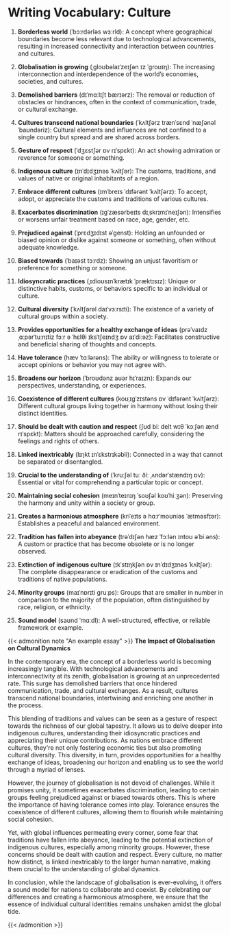 # Writing Vocabulary: Culture


1. **Borderless world** (ˈbɔːrdərləs wɜːrld): 
   A concept where geographical boundaries become less relevant due to technological advancements, resulting in increased connectivity and interaction between countries and cultures.

2. **Globalisation is growing** (ˌgloʊbəlaɪˈzeɪʃən ɪz ˈgroʊɪŋ): 
   The increasing interconnection and interdependence of the world’s economies, societies, and cultures.

3. **Demolished barriers** (dɪˈmɑːlɪʃt bærɪərz): 
   The removal or reduction of obstacles or hindrances, often in the context of communication, trade, or cultural exchange.

4. **Cultures transcend national boundaries** (ˈkʌltʃərz trænˈsɛnd ˈnæʃənəl ˈbaʊndəriz): 
   Cultural elements and influences are not confined to a single country but spread and are shared across borders.

5. **Gesture of respect** (ˈdʒɛstʃər ɒv rɪˈspɛkt): 
   An act showing admiration or reverence for someone or something.

6. **Indigenous culture** (ɪnˈdɪdʒɪnəs ˈkʌltʃər): 
   The customs, traditions, and values of native or original inhabitants of a region.

7. **Embrace different cultures** (ɪmˈbreɪs ˈdɪfərənt ˈkʌltʃərz): 
   To accept, adopt, or appreciate the customs and traditions of various cultures.

8. **Exacerbates discrimination** (ɪgˈzæsərbeɪts dɪˌskrɪmɪˈneɪʃən): 
   Intensifies or worsens unfair treatment based on race, age, gender, etc.

9. **Prejudiced against** (ˈprɛdʒɪdɪst əˈɡenst): 
   Holding an unfounded or biased opinion or dislike against someone or something, often without adequate knowledge.

10. **Biased towards** (ˈbaɪəst tɔːrdz): 
    Showing an unjust favoritism or preference for something or someone.

11. **Idiosyncratic practices** (ˌɪdioʊsɪnˈkrætɪk ˈpræktɪsɪz): 
    Unique or distinctive habits, customs, or behaviors specific to an individual or culture.

12. **Cultural diversity** (ˈkʌltʃərəl daɪˈvɜːrsɪti): 
    The existence of a variety of cultural groups within a society.

13. **Provides opportunities for a healthy exchange of ideas** (prəˈvaɪdz ˌɑːpərˈtuːnɪtiz fɔːr ə ˈhɛlθi ɪksˈtʃeɪndʒ ɒv aɪˈdiːəz): 
    Facilitates constructive and beneficial sharing of thoughts and concepts.

14. **Have tolerance** (hæv ˈtɑːlərəns): 
    The ability or willingness to tolerate or accept opinions or behavior you may not agree with.

15. **Broadens our horizon** (ˈbroʊdənz aʊər hɪˈraɪzn): 
    Expands our perspectives, understanding, or experiences.

16. **Coexistence of different cultures** (koʊˌɪgˈzɪstəns ɒv ˈdɪfərənt ˈkʌltʃərz): 
    Different cultural groups living together in harmony without losing their distinct identities.

17. **Should be dealt with caution and respect** (ʃʊd biː delt wɪθ ˈkɔːʃən ænd rɪˈspɛkt): 
    Matters should be approached carefully, considering the feelings and rights of others.

18. **Linked inextricably** (lɪŋkt ɪnˈɛkstrɪkəbli): 
    Connected in a way that cannot be separated or disentangled.

19. **Crucial to the understanding of** (ˈkruːʃəl tuː ðiː ˌʌndərˈstændɪŋ ɒv): 
    Essential or vital for comprehending a particular topic or concept.

20. **Maintaining social cohesion** (meɪnˈteɪnɪŋ ˈsoʊʃəl koʊˈhiːʒən): 
    Preserving the harmony and unity within a society or group.

21. **Creates a harmonious atmosphere** (kriˈeɪts ə hɑːrˈmoʊniəs ˈætməsfɪər): 
    Establishes a peaceful and balanced environment.

22. **Tradition has fallen into abeyance** (trəˈdɪʃən hæz ˈfɔːlən ɪntoʊ əˈbiːəns): 
    A custom or practice that has become obsolete or is no longer observed.

23. **Extinction of indigenous culture** (ɪkˈstɪŋkʃən ɒv ɪnˈdɪdʒɪnəs ˈkʌltʃər): 
    The complete disappearance or eradication of the customs and traditions of native populations.

24. **Minority groups** (maɪˈnɒrɪti gruːps): 
    Groups that are smaller in number in comparison to the majority of the population, often distinguished by race, religion, or ethnicity.

25. **Sound model** (saʊnd ˈmɑːdl): 
    A well-structured, effective, or reliable framework or example.

{{< admonition note "An example essay" >}}
**The Impact of Globalisation on Cultural Dynamics**

In the contemporary era, the concept of a borderless world is becoming increasingly tangible. With technological advancements and interconnectivity at its zenith, globalisation is growing at an unprecedented rate. This surge has demolished barriers that once hindered communication, trade, and cultural exchanges. As a result, cultures transcend national boundaries, intertwining and enriching one another in the process.

This blending of traditions and values can be seen as a gesture of respect towards the richness of our global tapestry. It allows us to delve deeper into indigenous cultures, understanding their idiosyncratic practices and appreciating their unique contributions. As nations embrace different cultures, they're not only fostering economic ties but also promoting cultural diversity. This diversity, in turn, provides opportunities for a healthy exchange of ideas, broadening our horizon and enabling us to see the world through a myriad of lenses.

However, the journey of globalisation is not devoid of challenges. While it promises unity, it sometimes exacerbates discrimination, leading to certain groups feeling prejudiced against or biased towards others. This is where the importance of having tolerance comes into play. Tolerance ensures the coexistence of different cultures, allowing them to flourish while maintaining social cohesion.

Yet, with global influences permeating every corner, some fear that traditions have fallen into abeyance, leading to the potential extinction of indigenous cultures, especially among minority groups. However, these concerns should be dealt with caution and respect. Every culture, no matter how distinct, is linked inextricably to the larger human narrative, making them crucial to the understanding of global dynamics.

In conclusion, while the landscape of globalisation is ever-evolving, it offers a sound model for nations to collaborate and coexist. By celebrating our differences and creating a harmonious atmosphere, we ensure that the essence of individual cultural identities remains unshaken amidst the global tide.

{{< /admonition >}}

